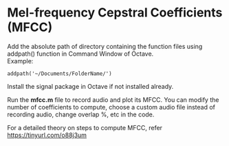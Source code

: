 # Mel-frequency Cepstral Coefficients (MFCC)

Add the absolute path of directory containing the function files using addpath() function in Command Window of Octave.<br />
Example:
```
addpath('~/Documents/FolderName/')
```
Install the signal package in Octave if not installed already.<br />

Run the <b>mfcc.m</b> file to record audio and plot its MFCC. You can modify the number of coefficients to compute, choose a custom audio file instead of recording audio, change overlap %, etc in the code.<br />

For a detailed theory on steps to compute MFCC, refer https://tinyurl.com/o88j3um <br />
